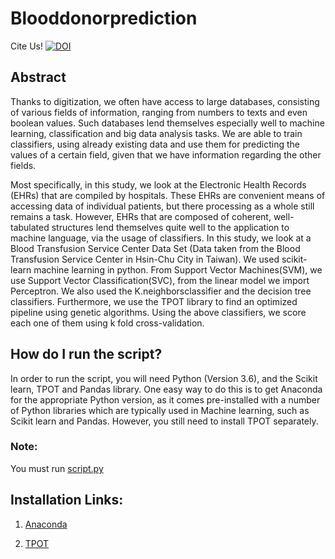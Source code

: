 # Blooddonorprediction
Cite Us! [![DOI](https://zenodo.org/badge/114982988.svg)](https://zenodo.org/badge/latestdoi/114982988)

## Abstract
Thanks to digitization, we often have access to large databases, consisting of various fields of information, ranging from numbers to texts and even boolean values. Such databases lend themselves especially well to machine learning, classification and big data analysis tasks. We are able to train classifiers, using already existing data and use them for predicting the values of a certain field, given that we have information regarding the other fields. 
 
Most specifically, in this study, we look at the Electronic Health Records (EHRs) that are compiled by hospitals. These EHRs are convenient means of accessing data of individual patients, but there processing as a whole still remains a task. However, EHRs that are composed of coherent, well-tabulated structures lend themselves quite well to the application to machine language, via the usage of classifiers. In this study, we look at a Blood Transfusion Service Center Data Set (Data taken from the Blood Transfusion Service Center in Hsin-Chu City in Taiwan). We used scikit-learn machine learning in python. From Support Vector Machines(SVM), we use Support Vector Classification(SVC), from the linear model we import Perceptron. We also used the K.neighborsclassifier and the decision tree classifiers. Furthermore, we use the TPOT library to find an optimized pipeline using genetic algorithms. Using the above classifiers, we score each one of them using k fold cross-validation. 
## How do I run the script?
In order to run the script, you will need Python (Version 3.6), and the Scikit learn, TPOT and Pandas library. One easy way to do this is to get Anaconda for the appropriate Python version, as it comes pre-installed with a number of Python libraries which are typically used in Machine learning, such as Scikit learn and Pandas. However, you still need to install TPOT separately.
### Note:
You must run [script.py](https://github.com/ritabratamaiti/Blooddonorprediction/blob/master/script.py)
## Installation Links:
1. [Anaconda](https://www.anaconda.com/download/)

2. [TPOT](https://epistasislab.github.io/tpot/installing/)
